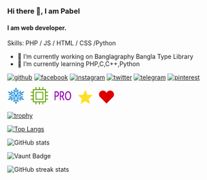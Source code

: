### Hi there 👋, I am Pabel
####  I am web developer. 

Skills: PHP / JS / HTML / CSS /Python

- 🔭 I’m currently working on Banglagraphy Bangla Type Library  
- 🌱 I’m currently learning PHP,C,C++,Python  


[<img src='https://cdn.jsdelivr.net/npm/simple-icons@3.0.1/icons/github.svg' alt='github' height='40'>](https://github.com/itspabel)  [<img src='https://cdn.jsdelivr.net/npm/simple-icons@3.0.1/icons/facebook.svg' alt='facebook' height='40'>](https://www.facebook.com/tasfiqulalampabel )  [<img src='https://cdn.jsdelivr.net/npm/simple-icons@3.0.1/icons/instagram.svg' alt='instagram' height='40'>](https://www.instagram.com/tasfiqul_alam_pabel/)  [<img src='https://cdn.jsdelivr.net/npm/simple-icons@3.0.1/icons/twitter.svg' alt='twitter' height='40'>](https://twitter.com/tasfiqul_alam)  [<img src='https://cdn.jsdelivr.net/npm/simple-icons@3.0.1/icons/telegram.svg' alt='telegram' height='40'>](t.me/tasfiqulalampabel)  [<img src='https://cdn.jsdelivr.net/npm/simple-icons@3.0.1/icons/pinterest.svg' alt='pinterest' height='40'>](pinterest.com/tasfiqulalampabel)  

<a href='https://archiveprogram.github.com/'><img src='https://raw.githubusercontent.com/acervenky/animated-github-badges/master/assets/acbadge.gif' width='40' height='40'></a> <a href='https://docs.github.com/en/developers'><img src='https://raw.githubusercontent.com/acervenky/animated-github-badges/master/assets/devbadge.gif' width='40' height='40'></a> <a href='https://github.com/pricing'><img src='https://raw.githubusercontent.com/acervenky/animated-github-badges/master/assets/pro.gif' width='40' height='40'></a> <a href='https://stars.github.com/'><img src='https://raw.githubusercontent.com/acervenky/animated-github-badges/master/assets/starbadge.gif' width='35' height='35'></a> <a href='https://docs.github.com/en/github/supporting-the-open-source-community-with-github-sponsors'><img src='https://raw.githubusercontent.com/acervenky/animated-github-badges/master/assets/sponsorbadge.gif' width='35' height='35'></a> 

[![trophy](https://github-profile-trophy.vercel.app/?username=itspabel)](https://github.com/ryo-ma/github-profile-trophy)

[![Top Langs](https://github-readme-stats.vercel.app/api/top-langs/?username=itspabel)](https://github.com/anuraghazra/github-readme-stats)

![GitHub stats](https://github-readme-stats.vercel.app/api?username=itspabel&show_icons=true)  

![Vaunt Badge](https://api.vaunt.dev/v1/github/entities/itspabel/contributions?format=svg&private=false)  

![GitHub streak stats](https://streak-stats.demolab.com/?user=itspabel)
